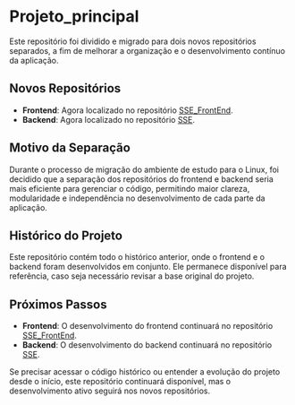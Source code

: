 # Projeto_principal

Este repositório foi dividido e migrado para dois novos repositórios separados, a fim de melhorar a organização e o desenvolvimento contínuo da aplicação.

## Novos Repositórios

- **Frontend**: Agora localizado no repositório [SSE_FrontEnd](https://github.com/Danilo00Freitas/SSE_FrontEnd).
- **Backend**: Agora localizado no repositório [SSE](https://github.com/Danilo00Freitas/SSE).

## Motivo da Separação

Durante o processo de migração do ambiente de estudo para o Linux, foi decidido que a separação dos repositórios do frontend e backend seria mais eficiente para gerenciar o código, permitindo maior clareza, modularidade e independência no desenvolvimento de cada parte da aplicação.

## Histórico do Projeto

Este repositório contém todo o histórico anterior, onde o frontend e o backend foram desenvolvidos em conjunto. Ele permanece disponível para referência, caso seja necessário revisar a base original do projeto.

## Próximos Passos

- **Frontend**: O desenvolvimento do frontend continuará no repositório [SSE_FrontEnd](https://github.com/Danilo00Freitas/SSE_FrontEnd).
- **Backend**: O desenvolvimento do backend continuará no repositório [SSE](https://github.com/Danilo00Freitas/SSE).

Se precisar acessar o código histórico ou entender a evolução do projeto desde o início, este repositório continuará disponível, mas o desenvolvimento ativo seguirá nos novos repositórios.
